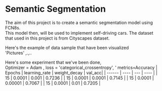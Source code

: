 # Semantic Segmentation

The aim of this project is to create a semantic segmentation model using FCN8s. <br>
This model then, will be used to implement self-driving cars.
The dataset that used in this project is from Cityscapes dataset. <br>

Here's the example of data sample that have been visualized <br>
'Pictures'
,.,..


Here's some experiment that we've been done, <br>
Optimizer = Adam , loss = 'categorical_crossentropy', ' metrics=Accuracy
| Epochs |  learning_rate | weight_decay |  val_acc|
| ------ |  ----          |  ---         | ----    |
| 15     | 0.0001         |  0.001       | 0.7236  |
| 15     | 0.0001         |  0.0001      | 0.7145  |
| 15     | 0.0001         |  0.00001     | 0.7067  |
| 15     | 0.0001         |  0.01        | 0.7205  |
